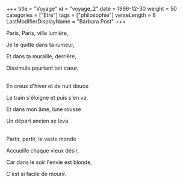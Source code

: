 +++
title = "Voyage"
id = "voyage_2"
date = 1996-12-30
weight = 50
categories = ["Etre"]
tags = ["philosophie"]
verseLength = 8
LastModifierDisplayName = "Barbara Post"
+++

Paris, Paris, ville lumière,

Je te quitte dans ta rumeur,

Et dans ta muraille, derrière,

Dissimule pourtant ton cœur.

 \
En creux d'hiver et de nuit douce

Le train s'éloigne et puis s'en va,

Et dans mon âme, lune rousse

Un départ ancien se leva.

 \
Partir, partir, le vaste monde

Accueille chaque vieux désir,

Car dans le soir l'envie est blonde,

C'est si facile de mourir.
